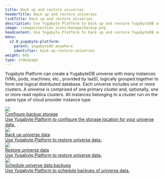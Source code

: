 ```yaml
---
title: Back up and restore universes
headerTitle: Back up and restore universes
linkTitle: Back up and restore universes
description: Use Yugabyte Platform to back up and restore YugabyteDB universe data.
image: /images/section_icons/manage/backup.png
headcontent: Use Yugabyte Platform to back up and restore YugabyteDB universes and data.
menu:
  v2.8_yugabyte-platform:
    parent: yugabytedb-anywhere
    identifier: back-up-restore-universes
weight: 645
type: indexpage
---
```


Yugabyte Platform can create a YugabyteDB universe with many instances (VMs, pods, machines, etc., provided by IaaS), logically grouped together to form one logical distributed database. Each universe includes one or more clusters. A universe is comprised of one primary cluster and, optionally, one or more read replica clusters. All instances belonging to a cluster run on the same type of cloud provider instance type.

<div class="row">

  <div class="col-12 col-md-6 col-lg-12 col-xl-6">
    <a class="section-link icon-offset" href="configure-backup-storage/">
      <div class="head">
        <img class="icon" src="/images/section_icons/manage/backup.png" aria-hidden="true" />
        <div class="title">Configure backup storage</div>
      </div>
      <div class="body">
        Use Yugabyte Platform to configure the storage location for your universe data.
      </div>
    </a>
  </div>

  <div class="col-12 col-md-6 col-lg-12 col-xl-6">
    <a class="section-link icon-offset" href="back-up-universe-data/ysql/">
      <div class="head">
        <img class="icon" src="/images/section_icons/manage/backup.png" aria-hidden="true" />
        <div class="title">Back up universe data</div>
      </div>
      <div class="body">
        Use Yugabyte Platform to restore universe data.
      </div>
    </a>
  </div>

  <div class="col-12 col-md-6 col-lg-12 col-xl-6">
    <a class="section-link icon-offset" href="restore-universe-data/ysql/">
      <div class="head">
        <img class="icon" src="/images/section_icons/manage/backup.png" aria-hidden="true" />
        <div class="title">Restore universe data</div>
      </div>
      <div class="body">
        Use Yugabyte Platform to restore universe data.
      </div>
    </a>
  </div>

  <div class="col-12 col-md-6 col-lg-12 col-xl-6">
    <a class="section-link icon-offset" href="schedule-data-backups/ysql/">
      <div class="head">
        <img class="icon" src="/images/section_icons/explore/high_performance.png" aria-hidden="true" />
        <div class="title">Schedule universe data backups</div>
      </div>
      <div class="body">
        Use Yugabyte Platform to schedule backups of universe data.
      </div>
    </a>
  </div>

</div>
